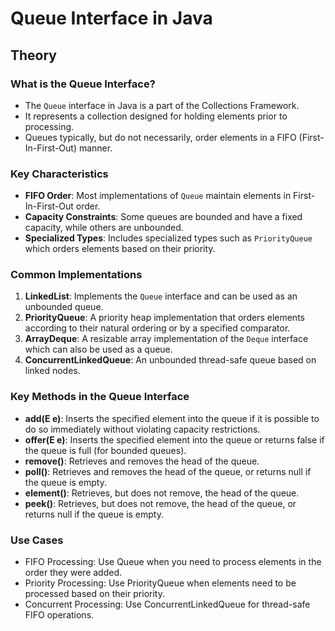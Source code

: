 # Queue Interface in Java

## Theory

### What is the Queue Interface?

- The `Queue` interface in Java is a part of the Collections Framework.
- It represents a collection designed for holding elements prior to processing.
- Queues typically, but do not necessarily, order elements in a FIFO (First-In-First-Out) manner.

### Key Characteristics

- **FIFO Order**: Most implementations of `Queue` maintain elements in First-In-First-Out order.
- **Capacity Constraints**: Some queues are bounded and have a fixed capacity, while others are unbounded.
- **Specialized Types**: Includes specialized types such as `PriorityQueue` which orders elements based on their priority.

### Common Implementations

1. **LinkedList**: Implements the `Queue` interface and can be used as an unbounded queue.
2. **PriorityQueue**: A priority heap implementation that orders elements according to their natural ordering or by a specified comparator.
3. **ArrayDeque**: A resizable array implementation of the `Deque` interface which can also be used as a queue.
4. **ConcurrentLinkedQueue**: An unbounded thread-safe queue based on linked nodes.

### Key Methods in the Queue Interface

- **add(E e)**: Inserts the specified element into the queue if it is possible to do so immediately without violating capacity restrictions.
- **offer(E e)**: Inserts the specified element into the queue or returns false if the queue is full (for bounded queues).
- **remove()**: Retrieves and removes the head of the queue.
- **poll()**: Retrieves and removes the head of the queue, or returns null if the queue is empty.
- **element()**: Retrieves, but does not remove, the head of the queue.
- **peek()**: Retrieves, but does not remove, the head of the queue, or returns null if the queue is empty.

### Use Cases
- FIFO Processing: Use Queue when you need to process elements in the order they were added.
- Priority Processing: Use PriorityQueue when elements need to be processed based on their priority.
- Concurrent Processing: Use ConcurrentLinkedQueue for thread-safe FIFO operations.